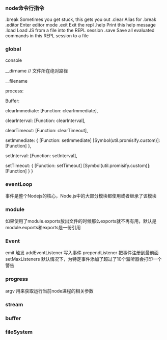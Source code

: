 ### node命令行指令

.break    Sometimes you get stuck, this gets you out
.clear    Alias for .break
.editor   Enter editor mode
.exit     Exit the repl
.help     Print this help message
.load     Load JS from a file into the REPL session
.save     Save all evaluated commands in this REPL session to a file


### global

  console

  __dirname   // 文件所在绝对路径
  
  __filename
  
  process:
  
  Buffer:
  
  clearImmediate: [Function: clearImmediate],
  
  clearInterval: [Function: clearInterval],
  
  clearTimeout: [Function: clearTimeout],
  
  setImmediate: { [Function: setImmediate] [Symbol(util.promisify.custom)]: [Function] },
  
  setInterval: [Function: setInterval],
  
  setTimeout:  { [Function: setTimeout] [Symbol(util.promisify.custom)]: [Function] } }


### eventLoop
  事件是整个Nodejs的核心，Node.js中的大部分模块都使用或者继承了该模块

### module
  如果使用了module.exports放出文件的时候那么exports就不再有用，默认是module.exports和exports是一份引用

### Event
  emit 触发
  addEventListener 写入事件
  prependListener 把事件注册到最前面
  setMaxListeners 默认情况下，为特定事件添加了超过了10个监听器会打印一个警告

### progress
  argv 用来获取运行当前node进程的相关参数
### stream

### buffer

### fileSystem
